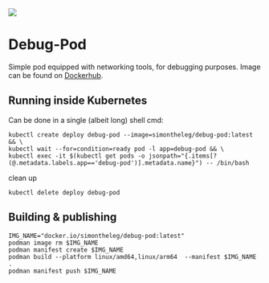 <img src =https://img.shields.io/docker/pulls/simontheleg/debug-pod.svg>

# Debug-Pod

Simple pod equipped with networking tools, for debugging purposes. Image can be found on [Dockerhub](https://hub.docker.com/r/simontheleg/debug-pod/).

## Running inside Kubernetes

Can be done in a single (albeit long) shell cmd:

```shell
kubectl create deploy debug-pod --image=simontheleg/debug-pod:latest && \
kubectl wait --for=condition=ready pod -l app=debug-pod && \
kubectl exec -it $(kubectl get pods -o jsonpath="{.items[?(@.metadata.labels.app=='debug-pod')].metadata.name}") -- /bin/bash
```

clean up

```shell
kubectl delete deploy debug-pod
```

## Building & publishing

```shell
IMG_NAME="docker.io/simontheleg/debug-pod:latest"
podman image rm $IMG_NAME
podman manifest create $IMG_NAME
podman build --platform linux/amd64,linux/arm64  --manifest $IMG_NAME .
podman manifest push $IMG_NAME
```
